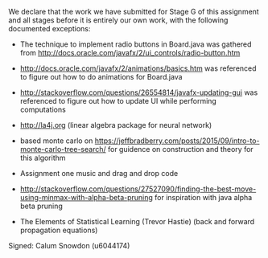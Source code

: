 We declare that the work we have submitted for Stage G of this assignment and all stages before it is entirely our own work, with the following documented exceptions:

* The technique to implement radio buttons in Board.java was gathered from http://docs.oracle.com/javafx/2/ui_controls/radio-button.htm

* http://docs.oracle.com/javafx/2/animations/basics.htm was referenced to figure out how to do animations for Board.java

* http://stackoverflow.com/questions/26554814/javafx-updating-gui was referenced to figure out how to update UI while performing computations

* http://la4j.org (linear algebra package for neural network)

* based monte carlo on https://jeffbradberry.com/posts/2015/09/intro-to-monte-carlo-tree-search/ for guidence on construction and theory for this algorithm

* Assignment one music and drag and drop code

* http://stackoverflow.com/questions/27527090/finding-the-best-move-using-minmax-with-alpha-beta-pruning for inspiration with java alpha beta pruning

* The Elements of Statistical Learning (Trevor Hastie) (back and forward propagation equations)

Signed: Calum Snowdon (u6044174)
